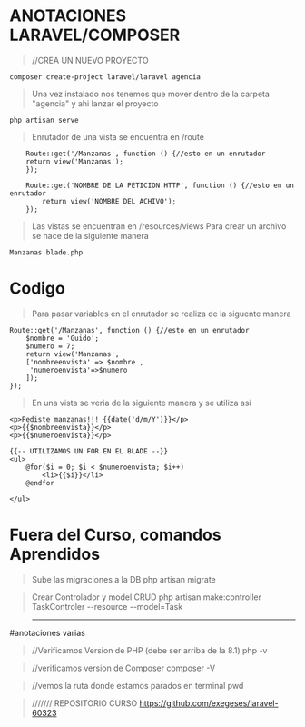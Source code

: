 # ANOTACIONES LARAVEL/COMPOSER


> //CREA UN NUEVO PROYECTO 

    composer create-project laravel/laravel agencia

> Una vez instalado nos tenemos que mover dentro de la carpeta "agencia"
> y ahi lanzar el proyecto

    php artisan serve 

>Enrutador de una vista se encuentra en /route

        Route::get('/Manzanas', function () {//esto en un enrutador
        return view('Manzanas');
        });

        Route::get('NOMBRE DE LA PETICION HTTP', function () {//esto en un enrutador
            return view('NOMBRE DEL ACHIVO');
        });
    
>Las vistas se encuentran en /resources/views
>Para crear un archivo se hace de la siguiente manera

    Manzanas.blade.php

# Codigo

>Para pasar variables en el enrutador se realiza de la siguente manera

    Route::get('/Manzanas', function () {//esto en un enrutador
        $nombre = 'Guido';
        $numero = 7;
        return view('Manzanas', 
        ['nombreenvista' => $nombre ,
         'numeroenvista'=>$numero
        ]);
    });

>En una vista se veria de la siguiente manera y se utiliza asi

    <p>Pediste manzanas!!! {{date('d/m/Y')}}</p>
    <p>{{$nombreenvista}}</p>
    <p>{{$numeroenvista}}</p>

    {{-- UTILIZAMOS UN FOR EN EL BLADE --}}
    <ul>
        @for($i = 0; $i < $numeroenvista; $i++)
            <li>{{$i}}</li>    
        @endfor
        
    </ul>
    




 # Fuera del Curso, comandos Aprendidos

 > Sube las migraciones a la DB
  php artisan migrate 

 > Crear Controlador y model CRUD
 php artisan make:controller TaskControler --resource --model=Task




> ------------------------------------------------------------------------------------
#anotaciones varias

> //Verificamos Version de PHP (debe ser arriba de la 8.1)
 php -v

> //verificamos version de Composer
 composer -V

> //vemos la ruta donde estamos parados en terminal
 pwd

 > ///////	REPOSITORIO CURSO
 https://github.com/exegeses/laravel-60323


